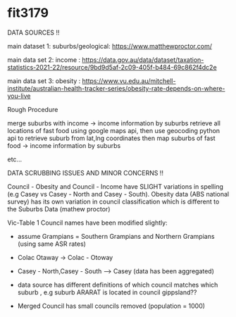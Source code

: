 # fit3179
DATA SOURCES !!

main dataset 1: suburbs/geological: https://www.matthewproctor.com/

main data set 2: income : https://data.gov.au/data/dataset/taxation-statistics-2021-22/resource/9bd9d5af-2c09-405f-b484-69c862f4dc2e 

main data set 3: obesity : https://www.vu.edu.au/mitchell-institute/australian-health-tracker-series/obesity-rate-depends-on-where-you-live 

Rough Procedure

merge suburbs with income -> income information by suburbs
retrieve all locations of fast food using google maps api, then use geocoding python api to retrieve suburb from lat,lng coordinates
then map suburbs of fast food -> income information by suburbs

etc...



DATA SCRUBBING ISSUES AND MINOR CONCERNS !!

Council - Obesity and Council - Income have SLIGHT variations in spelling (e.g Casey vs Casey - North and Casey - South). Obesity data (ABS national survey) has its own variation in council classification which is different to the Suburbs Data (mathew proctor)

Vic-Table 1 Council names have been modified slightly:
- assume Grampians = Southern Grampians and Northern Grampians (using same ASR rates)
- Colac Otaway -> Colac - Otoway
- Casey - North,Casey - South --> Casey (data has been aggregated)

- data source has different definitions of which council matches which suburb , e.g suburb ARARAT is located in council gippsland??
- Merged Council has small councils removed (population = 1000)




